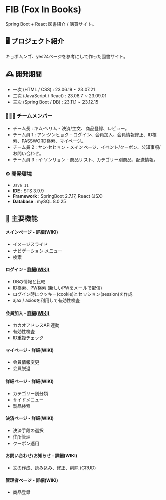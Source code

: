 # FIB (Fox In Books)
Spring Boot + React 図書紹介 / 購買サイト。


## 🖥️ プロジェクト紹介
キョボムンゴ、yes24ページを参考にして作った図書サイト。


## 🕰️ 開発期間
* 一次 (HTML / CSS) : 23.06.19 ~ 23.07.21
* 二次 (JavaScript / React) : 23.08.7 ~ 23.09.01
* 三次 (Spring Boot / DB) : 23.11.1 ~ 23.12.15


### 🧑‍🤝‍🧑 チームメンバー
 - チーム長 : キム·ヘリム - 決済/主文、商品登録、レビュー。
 - チーム員 1 : アン·ジンヒョク - ログイン、会員加入、会員情報修正、ID検索、PASSWORD検索、マイページ。
 - チーム員 2 : ヤン·セヒョン - メインページ、イベント/クーポン、公知事項/お問い合わせ。
 - チーム員 3 : イ·ソンリョン - 商品リスト、カテゴリー別商品、配送情報。


### ⚙️ 開発環境
 - `Java 11`
 - **IDE** : STS 3.9.9
 - **Framework** : SpringBoot 2.7.17, React (JSX)
 - **Database** : mySQL 8.0.25


## 📌 主要機能
#### メインページ - <a >詳細(WIKI)</a>
 - イメージスライド
 - ナビゲーション·メニュー
 - 検索

#### ログイン - <a href="https://github.com/redswer/finalProject/wiki/Login_japanese">詳細(WIKI)</a>
 - DBの情報と比較
 - ID検索、PW検索 (新しいPWをメールで配信)
 - ログイン時にクッキー(cookie)とセッション(session)を作成
 - ajax / axiosを利用して有効性検査
#### 会員加入 - <a href="https://github.com/redswer/finalProject/wiki/Join_Membership_japanese">詳細(WIKI)</a>
 - カカオアドレスAPI連動
 - 有効性検査
 - ID重複チェック
#### マイページ - <a >詳細(WIKI)</a>
 - 会員情報変更
 - 会員脱退

#### 詳細ページ - <a >詳細(WIKI)</a>
 - カテゴリー別分類
 - サイドメニュー
 - 製品検索
#### 決済ページ - <a >詳細(WIKI)</a>
 - 決済手段の選択
 - 住所管理
 - クーポン適用
#### お問い合わせ/お知らせ - <a >詳細(WIKI)</a>
 - 文の作成、読み込み、修正、削除 (CRUD)

#### 管理者ページ - <a >詳細(WIKI)</a>
 - 商品登録
